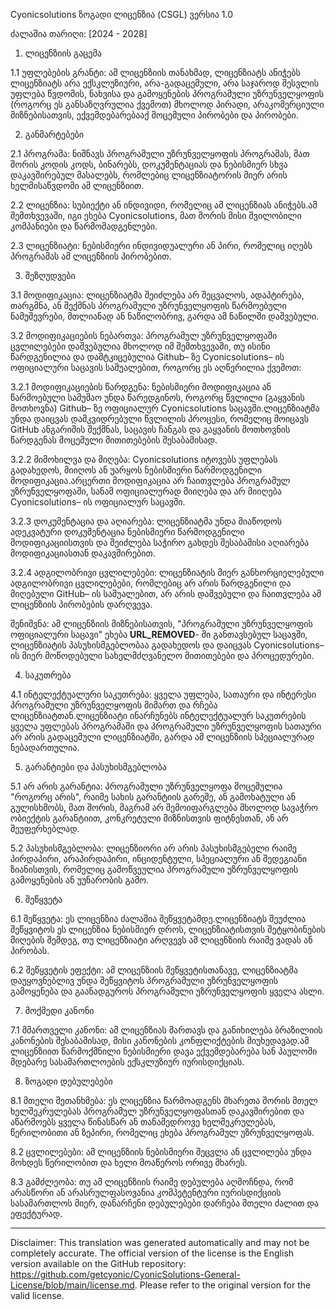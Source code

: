 Cyonicsolutions ზოგადი ლიცენზია (CSGL)
ვერსია 1.0

ძალაშია თარიღი: [2024 - 2028]

1. ლიცენზიის გაცემა

1.1 უფლებების გრანტი: ამ ლიცენზიის თანახმად, ლიცენზიატს ანიჭებს ლიცენზიატს არა ექსკლუზიური, არა-გადაცემული, არა საჯაროდ შესვლის უფლება წვდომის, ნახვისა და გამოყენების პროგრამული უზრუნველყოფის (როგორც ეს განსაზღვრულია ქვემოთ) მხოლოდ პირადი, არაკომერციული მიზნებისათვის, ექვემდებარებააქ მოცემული პირობები და პირობები.

2. განმარტებები

2.1 პროგრამა: ნიშნავს პროგრამული უზრუნველყოფის პროგრამას, მათ შორის კოდის კოდს, ბინარებს, დოკუმენტაციას და ნებისმიერ სხვა დაკავშირებულ მასალებს, რომლებიც ლიცენზიატორის მიერ არის ხელმისაწვდომი ამ ლიცენზიით.

2.2 ლიცენზია: სუბიექტი ან ინდივიდი, რომელიც ამ ლიცენზიას ანიჭებს.ამ შემთხვევაში, იგი ეხება Cyonicsolutions, მათ შორის მისი შვილობილი კომპანიები და წარმომადგენლები.

2.3 ლიცენზიატი: ნებისმიერი ინდივიდუალური ან პირი, რომელიც იღებს პროგრამას ამ ლიცენზიის პირობებით.

3. შეზღუდვები

3.1 მოდიფიკაცია: ლიცენზიატმა შეიძლება არ შეცვალოს, ადაპტირება, თარგმნა, ან შექმნას პროგრამული უზრუნველყოფის წარმოებული ნამუშევრები, მთლიანად ან ნაწილობრივ, გარდა ამ ნაწილში დაშვებული.

3.2 მოდიფიკაციების ნებართვა: პროგრამულ უზრუნველყოფაში ცვლილებები დაშვებულია მხოლოდ იმ შემთხვევაში, თუ ისინი წარდგენილია და დამტკიცებულია Github– ზე Cyonicsolutions– ის ოფიციალური საცავის საშუალებით, როგორც ეს აღწერილია ქვემოთ:

3.2.1 მოდიფიკაციების წარდგენა: ნებისმიერი მოდიფიკაცია ან წარმოებული სამუშაო უნდა წარედგინოს, როგორც წვლილი (გაყვანის მოთხოვნა) Github– ზე ოფიციალურ Cyonicsolutions საცავში.ლიცენზიატმა უნდა დაიცვას დამკვიდრებული წვლილის პროცესი, რომელიც მოიცავს GitHub ანგარიშის შექმნას, საცავის ჩანგას და გაყვანის მოთხოვნის წარდგენას მოცემული მითითებების შესაბამისად.

3.2.2 მიმოხილვა და მიღება: Cyonicsolutions იტოვებს უფლებას გადახედოს, მიიღოს ან უარყოს ნებისმიერი წარმოდგენილი მოდიფიკაცია.არცერთი მოდიფიკაცია არ ჩაითვლება პროგრამულ უზრუნველყოფაში, სანამ ოფიციალურად მიიღება და არ მიიღება Cyonicsolutions– ის ოფიციალურ საცავში.

3.2.3 დოკუმენტაცია და აღიარება: ლიცენზიატმა უნდა მიაწოდოს ადეკვატური დოკუმენტაცია ნებისმიერი წარმოდგენილი მოდიფიკაციისთვის და შეიძლება საჭირო გახდეს შესაბამისი აღიარება მოდიფიკაციასთან დაკავშირებით.

3.2.4 ადგილობრივი ცვლილებები: ლიცენზიატის მიერ განხორციელებული ადგილობრივი ცვლილებები, რომლებიც არ არის წარდგენილი და მიღებული GitHub– ის საშუალებით, არ არის დაშვებული და ჩაითვლება ამ ლიცენზიის პირობების დარღვევა.

შენიშვნა: ამ ლიცენზიის მიზნებისათვის, "პროგრამული უზრუნველყოფის ოფიციალური საცავი" ეხება __URL_REMOVED__- ში განთავსებულ საცავში, ლიცენზიატის პასუხისმგებლობაა გადახედოს და დაიცვას Cyonicsolutions– ის მიერ მოწოდებული სახელმძღვანელო მითითებები და პროცედურები.

4. საკუთრება

4.1 ინტელექტუალური საკუთრება: ყველა უფლება, სათაური და ინტერესი პროგრამული უზრუნველყოფის მიმართ და რჩება ლიცენზიატთან.ლიცენზიატი ინარჩუნებს ინტელექტუალურ საკუთრების ყველა უფლებას პროგრამაში და პროგრამული უზრუნველყოფის სათაური არ არის გადაცემული ლიცენზიატში, გარდა ამ ლიცენზიის სპეციალურად ნებადართულია.

5. გარანტიები და პასუხისმგებლობა

5.1 არ არის გარანტია: პროგრამული უზრუნველყოფა მოცემულია "როგორც არის", რაიმე სახის გარანტიის გარეშე, ან გამოხატული ან გულისხმობს, მათ შორის, მაგრამ არ შემოიფარგლება მხოლოდ სავაჭრო ობიექტის გარანტიით, კონკრეტული მიზნისთვის ფიტნესთან, ან არ შეუფერხებლად.

5.2 პასუხისმგებლობა: ლიცენზიორი არ არის პასუხისმგებელი რაიმე პირდაპირი, არაპირდაპირი, ინციდენტული, სპეციალური ან შედეგიანი ზიანისთვის, რომელიც გამოწვეულია პროგრამული უზრუნველყოფის გამოყენების ან უუნარობის გამო.

6. შეწყვეტა

6.1 შეწყვეტა: ეს ლიცენზია ძალაშია შეწყვეტამდე.ლიცენზიატს შეუძლია შეწყვიტოს ეს ლიცენზია ნებისმიერ დროს, ლიცენზიატისთვის შეტყობინების მიღების შემდეგ, თუ ლიცენზიატი არღვევს ამ ლიცენზიის რაიმე ვადას ან პირობას.

6.2 შეწყვეტის ეფექტი: ამ ლიცენზიის შეწყვეტისთანავე, ლიცენზიატმა დაუყოვნებლივ უნდა შეწყვიტოს პროგრამული უზრუნველყოფის გამოყენება და გაანადგუროს პროგრამული უზრუნველყოფის ყველა ასლი.

7. მოქმედი კანონი

7.1 მმართველი კანონი: ამ ლიცენზიას მართავს და განიხილება ბრაზილიის კანონების შესაბამისად, მისი კანონების კონფლიქტების მიუხედავად.ამ ლიცენზიით წარმოქმნილი ნებისმიერი დავა ექვემდებარება სან პაულოში მდებარე სასამართლოების ექსკლუზიურ იურისდიქციას.

8. ზოგადი დებულებები

8.1 მთელი შეთანხმება: ეს ლიცენზია წარმოადგენს მხარეთა შორის მთელ ხელშეკრულებას პროგრამულ უზრუნველყოფასთან დაკავშირებით და აწარმოებს ყველა წინასწარ ან თანამედროვე ხელშეკრულებას, წერილობითი ან ზეპირი, რომელიც ეხება პროგრამულ უზრუნველყოფას.

8.2 ცვლილებები: ამ ლიცენზიის ნებისმიერი შეცვლა ან ცვლილება უნდა მოხდეს წერილობით და ხელი მოაწეროს ორივე მხარეს.

8.3 გამძლეობა: თუ ამ ლიცენზიის რაიმე დებულება აღმოჩნდა, რომ არასწორი ან არასრულფასოვანია კომპეტენტური იურისდიქციის სასამართლოს მიერ, დანარჩენი დებულებები დარჩება მთელი ძალით და ეფექტურად.

---
Disclaimer: This translation was generated automatically and may not be completely accurate. The official version of the license is the English version available on the GitHub repository: https://github.com/getcyonic/CyonicSolutions-General-License/blob/main/license.md. Please refer to the original version for the valid license.